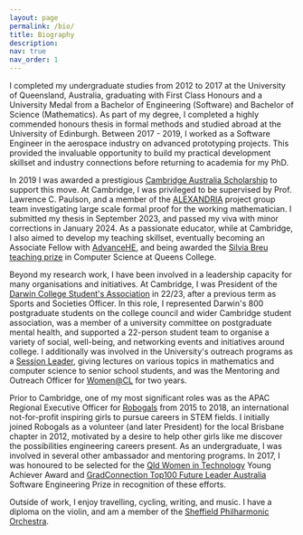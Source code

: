 ```yaml
---
layout: page
permalink: /bio/
title: Biography
description: 
nav: true
nav_order: 1
---
```


I completed my undergraduate studies from 2012 to 2017 at the University of Queensland, Australia, graduating with First Class Honours and a University Medal from a Bachelor of Engineering (Software) and Bachelor of Science (Mathematics). As part of my degree, I completed a highly commended honours thesis in formal methods and studied abroad at the University of Edinburgh. Between 2017 - 2019, I worked as a Software Engineer in the aerospace industry on advanced prototyping projects. This provided the invaluable opportunity to build my practical development skillset and industry connections before returning to academia for my PhD.

In 2019 I was awarded a prestigious [Cambridge Australia Scholarship](https://www.cambridgeaustralia.org.au/) to support this move. At Cambridge, I was privileged to be supervised by Prof. Lawrence C. Paulson, and a member of the [ALEXANDRIA](https://www.cl.cam.ac.uk/~lp15/Grants/Alexandria/) project group team investigating large scale formal proof for the working mathematician. I submitted my thesis in September 2023, and passed my viva with minor corrections in January 2024. As a passionate educator, while at Cambridge, I also aimed to develop my teaching skillset, eventually becoming an Associate Fellow with [AdvanceHE](https://www.advance-he.ac.uk/), and being awarded the [Silvia Breu teaching prize](https://www.queens.cam.ac.uk/life-at-queens/news-and-events/the-silvia-breu-teaching-prize-in-computer-science) in Computer Science at Queens College.

Beyond my research work, I have been involved in a leadership capacity for many organisations and initiatives. At Cambridge, I was President of the [Darwin College Student's Association](https://www.dcsa.darwin.cam.ac.uk/) in 22/23, after a previous term as Sports and Societies Officer. In this role, I represented Darwin's 800 postgraduate students on the college council and wider Cambridge student association, was a member of a university committee on postgraduate mental health, and supported a 22-person student team to organise a variety of social, well-being, and networking events and initiatives around college. I additionally was involved in the University's outreach programs as a [Session Leader](https://www.cao.cam.ac.uk/pgoutreach/sessionleaders), giving lectures on various topics in mathematics and computer science to senior school students, and was the Mentoring and Outreach Officer for [Women@CL](https://www.cst.cam.ac.uk/women) for two years.

Prior to Cambridge, one of my most significant roles was as the APAC Regional Executive Officer for [Robogals](https://robogals.org/) from 2015 to 2018, an international not-for-profit inspiring girls to pursue careers in STEM fields. I initially joined Robogals as a volunteer (and later President) for the local Brisbane chapter in 2012, motivated by a desire to help other girls like me discover the possibilities engineering careers present. As an undergraduate, I was involved in several other ambassador and mentoring programs. In 2017, I was honoured to be selected for the [Qld Women in Technology](https://wit.org.au/) Young Achiever Award and [GradConnection Top100 Future Leader Australia](https://au.gradconnection.com/top100/future-leaders/2017/) Software Engineering Prize in recognition of these efforts.

Outside of work, I enjoy travelling, cycling, writing, and music. I have a diploma on the violin, and am a member of the [Sheffield Philharmonic Orchestra](https://sheffieldphilharmonicorchestra.org/).
